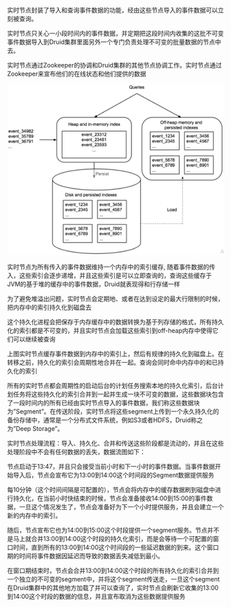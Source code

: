 实时节点封装了导入和查询事件数据的功能，经由这些节点导入的事件数据可以立刻被查询。

实时节点只关心一小段时间内的事件数据，并定期把这段时间内收集的这批不可变事件数据导入到Druid集群里面另外一个专门负责处理不可变的批量数据的节点中去。

实时节点通过Zookeeper的协调和Druid集群的其他节点协调工作。实时节点通过Zookeeper来宣布他们的在线状态和他们提供的数据

![](/assets/实时节点查询.png)

实时节点为所有传入的事件数据维持一个内存中的索引缓存, 随着事件数据的传入，这些索引会逐步递增，并且这些索引是可以立即查询的，查询这些缓存于JVM的基于堆的缓存中的事件数据，Druid就表现得和行存储一样

为了避免堆溢出问题，实时节点会定期地、或者在达到设定的最大行限制的时候，把内存中的索引持久化到磁盘去

这个持久化进程会把保存于内存缓存中的数据转换为基于列存储的格式，所有持久化的索引都是不可变的，并且实时节点会加载这些索引到off-heap内存中使得它们可以继续被查询

上图实时节点缓存事件数据到内存中的索引上，然后有规律的持久化到磁盘上。在转移之前，持久化的索引会周期性地合并在一起。查询会同时命中内存中的和已持久化的索引

所有的实时节点都会周期性的启动后台的计划任务搜索本地的持久化索引，后台计划任务将这些持久化的索引合并到一起并生成一块不可变的数据，这些数据块包含了一段时间内的所有已经由实时节点导入的事件数据，我们称这些数据块为”Segment”。在传送阶段，实时节点将这些segment上传到一个永久持久化的备份存储中，通常是一个分布式文件系统，例如S3或者HDFS，Druid称之为”Deep Storage”。

实时节点处理流程：导入、持久化、合并和传送这些阶段都是流动的，并且在这些处理阶段中不会有任何数据的丢失，数据流图如下：





节点启动于13:47，并且只会接受当前小时和下一小时的事件数据。当事件数据开始导入后，节点会宣布它为13:00到14:00这个时间段的Segment数据提供服务

每10分钟（这个时间间隔是可配置的），节点会将内存中的缓存数据刷到磁盘中进行持久化，在当前小时快结束的时候，节点会准备接收14:00到15:00的事件数据，一旦这个情况发生了，节点会准备好为下一个小时提供服务，并且会建立一个新的内存中的索引。

随后，节点宣布它也为14:00到15:00这个时段提供一个segment服务。节点并不是马上就合并13:00到14:00这个时段的持久化索引，而是会等待一个可配置的窗口时间，直到所有的13:00到14:00这个时间段的一些延迟数据的到来。这个窗口期的时间将事件数据因延迟而导致的数据丢失减低到最小。

在窗口期结束时，节点会合并13:00到14:00这个时段的所有持久化的索引合并到一个独立的不可变的segment中，并将这个segment传送走，一旦这个segment在Druid集群中的其他地方加载了并可以查询了，实时节点会刷新它收集的13:00到14:00这个时段的数据的信息，并且宣布取消为这些数据提供服务

